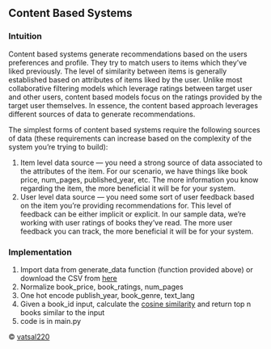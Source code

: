 ## **Content Based Systems** 

### **Intuition**

Content based systems generate recommendations based on the users preferences and profile. They try to match users to items which they’ve liked previously. The level of similarity between items is generally established based on attributes of items liked by the user. Unlike most collaborative filtering models which leverage ratings between target user and other users, content based models focus on the ratings provided by the target user themselves. In essence, the content based approach leverages different sources of data to generate recommendations.

The simplest forms of content based systems require the following sources of data (these requirements can increase based on the complexity of the system you’re trying to build):

1.  Item level data source — you need a strong source of data associated to the attributes of the item. For our scenario, we have things like book price, num\_pages, published\_year, etc. The more information you know regarding the item, the more beneficial it will be for your system.
2.  User level data source — you need some sort of user feedback based on the item you’re providing recommendations for. This level of feedback can be either implicit or explicit. In our sample data, we’re working with user ratings of books they’ve read. The more user feedback you can track, the more beneficial it will be for your system.

### **Implementation**

1.  Import data from generate\_data function (function provided above) or download the CSV from [here](https://github.com/vatsal220/medium_articles/blob/main/rec_sys/data/data.csv)
2.  Normalize book\_price, book\_ratings, num\_pages
3.  One hot encode publish\_year, book\_genre, text\_lang
4.  Given a book\_id input, calculate the [cosine similarity](https://pyshark.com/cosine-similarity-explained-using-python/) and return top n books similar to the input
5.  code is in main.py

©️ [vatsal220](https://gist.github.com/vatsal220) 